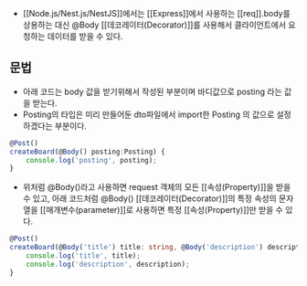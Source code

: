 - [[Node.js/Nest.js/NestJS]]에서는 [[Express]]에서 사용하는 [[req]].body를 상용하는 대신 @Body [[데코레이터(Decorator)]]를 사용해서 클라이언트에서 요청하는 데이터를 받을 수 있다.


## 문법

- 아래 코드는 body 값을 받기위해서 작성된 부분이며 바디값으로 posting 라는 값을 받는다.
- Posting의 타입은 미리 만들어둔 dto파일에서 import한 Posting 의 값으로 설정하겠다는 부분이다.

```ts
@Post()
createBoard(@Body() posting:Posting) {
	console.log('posting', posting);
}
```

- 위처럼 @Body()라고 사용하면 request 객체의 모든 [[속성(Property)]]을 받을 수 있고, 아래 코드처럼 @Body() [[데코레이터(Decorator)]]의 특정 속성의 문자열을 [[매개변수(parameter)]]로 사용하면 특정 [[속성(Property)]]만 받을 수 있다.

```ts
@Post()
createBoard(@Body('title') title: string, @Body('description') description: string) {
	console.log('title', title);
	console.log('description', description);
}
```
